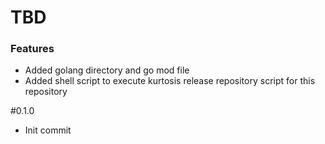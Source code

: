 # TBD
### Features
* Added golang directory and go mod file
* Added shell script to execute kurtosis release repository script for this repository

#0.1.0
* Init commit